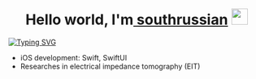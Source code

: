 <h1 align="center">Hello world, I'm<a href="https://vk.com/south.russian" target="_blank"> southrussian</a> 
<img src="https://github.com/blackcater/blackcater/raw/main/images/Hi.gif" height="32"/></h1>
<a href="https://git.io/typing-svg"><img src="https://readme-typing-svg.herokuapp.com?font=Fira+Code&pause=1000&width=500&lines=Mobile+and+Cloud+Technologies.+St.Petersburg" alt="Typing SVG" /></a>

- iOS development: Swift, SwiftUI
- Researches in electrical impedance tomography (EIT)

<!---
southrussian/southrussian is a ✨ special ✨ repository because its `README.md` (this file) appears on your GitHub profile.
You can click the Preview link to take a look at your changes.
--->
